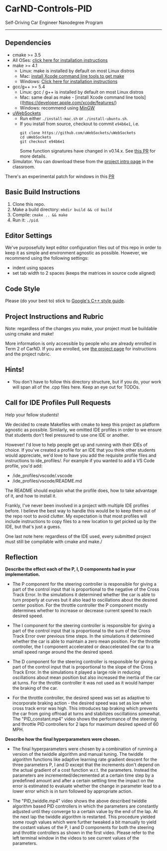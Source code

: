 # CarND-Controls-PID
Self-Driving Car Engineer Nanodegree Program

---

## Dependencies

* cmake >= 3.5
 * All OSes: [click here for installation instructions](https://cmake.org/install/)
* make >= 4.1
  * Linux: make is installed by default on most Linux distros
  * Mac: [install Xcode command line tools to get make](https://developer.apple.com/xcode/features/)
  * Windows: [Click here for installation instructions](http://gnuwin32.sourceforge.net/packages/make.htm)
* gcc/g++ >= 5.4
  * Linux: gcc / g++ is installed by default on most Linux distros
  * Mac: same deal as make - [install Xcode command line tools]((https://developer.apple.com/xcode/features/)
  * Windows: recommend using [MinGW](http://www.mingw.org/)
* [uWebSockets](https://github.com/uWebSockets/uWebSockets)
  * Run either `./install-mac.sh` or `./install-ubuntu.sh`.
  * If you install from source, checkout to commit `e94b6e1`, i.e.
    ```
    git clone https://github.com/uWebSockets/uWebSockets 
    cd uWebSockets
    git checkout e94b6e1
    ```
    Some function signatures have changed in v0.14.x. See [this PR](https://github.com/udacity/CarND-MPC-Project/pull/3) for more details.
* Simulator. You can download these from the [project intro page](https://github.com/udacity/self-driving-car-sim/releases) in the classroom.

There's an experimental patch for windows in this [PR](https://github.com/udacity/CarND-PID-Control-Project/pull/3)

## Basic Build Instructions

1. Clone this repo.
2. Make a build directory: `mkdir build && cd build`
3. Compile: `cmake .. && make`
4. Run it: `./pid`. 

## Editor Settings

We've purposefully kept editor configuration files out of this repo in order to
keep it as simple and environment agnostic as possible. However, we recommend
using the following settings:

* indent using spaces
* set tab width to 2 spaces (keeps the matrices in source code aligned)

## Code Style

Please (do your best to) stick to [Google's C++ style guide](https://google.github.io/styleguide/cppguide.html).

## Project Instructions and Rubric

Note: regardless of the changes you make, your project must be buildable using
cmake and make!

More information is only accessible by people who are already enrolled in Term 2
of CarND. If you are enrolled, see [the project page](https://classroom.udacity.com/nanodegrees/nd013/parts/40f38239-66b6-46ec-ae68-03afd8a601c8/modules/f1820894-8322-4bb3-81aa-b26b3c6dcbaf/lessons/e8235395-22dd-4b87-88e0-d108c5e5bbf4/concepts/6a4d8d42-6a04-4aa6-b284-1697c0fd6562)
for instructions and the project rubric.

## Hints!

* You don't have to follow this directory structure, but if you do, your work
  will span all of the .cpp files here. Keep an eye out for TODOs.

## Call for IDE Profiles Pull Requests

Help your fellow students!

We decided to create Makefiles with cmake to keep this project as platform
agnostic as possible. Similarly, we omitted IDE profiles in order to we ensure
that students don't feel pressured to use one IDE or another.

However! I'd love to help people get up and running with their IDEs of choice.
If you've created a profile for an IDE that you think other students would
appreciate, we'd love to have you add the requisite profile files and
instructions to ide_profiles/. For example if you wanted to add a VS Code
profile, you'd add:

* /ide_profiles/vscode/.vscode
* /ide_profiles/vscode/README.md

The README should explain what the profile does, how to take advantage of it,
and how to install it.

Frankly, I've never been involved in a project with multiple IDE profiles
before. I believe the best way to handle this would be to keep them out of the
repo root to avoid clutter. My expectation is that most profiles will include
instructions to copy files to a new location to get picked up by the IDE, but
that's just a guess.

One last note here: regardless of the IDE used, every submitted project must
still be compilable with cmake and make./


## Reflection

**Describe the effect each of the P, I, D components had in your implementation.**

* The P component for the steering controller is responsible for giving a part of the control input that is proportional to the negative of the Cross Track Error. In the simulations it determined whether the car is able to turn properly at curves but it also lead to oscillations about the desired center position. For the throttle controller the P component mostly determines whether to increase or decrease current speed to reach desired speed. 

* The I component for the steering controller is responsible for giving a part of the control input that is proportional to the sum of the Cross Track Error over previous time steps. In the simulations it determined whether the car is able to maintain a zero mean position. For the throttle controller, the I component accelerated or deaccelerated the car to a small speed range around the the desired speed.

* The D component for the steering controller is responsible for giving a part of the control input that is proportional to the slope of the Cross Track Error. In the simulations it played a large role in reducing oscillations about mean position but also increased the inertia of the car at turns. For the throttle controller it was not used as it would hamper the braking of the car.

* For the throttle controller, the desired speed was set as adaptive to incorporate braking action - the desired speed was set as low when cross track error was high. This introduces tap braking which prevents the car from going offroad at turns and stabilizes oscillations somewhat. The "PID_constant.mp4" video shows the performance of the steering and throttle PID controllers for 2 laps for maximum desired speed of 60 MPH.


**Describe how the final hyperparameters were chosen.**

* The final hyperparameters were chosen by a combination of running a version of the twiddle algorithm and manual tuning. The twiddle algorithm functions like adaptive learning rate gradient descent for the three parameters P, I and D except that the increments don't depend on the actual gradient of a cost function w.r.t. the parameters. Instead the parameters are incremented/decremented at a certain time step by a predefined amount and after a certain settling time the impact on the error is estimated to evaluate whether the change in parameter lead to a lower error which is in turn followed by appropriate action. 

* The "PID_twiddle.mp4" video shows the above described twiddle algorithm based PID controllers in which the parameters are constantly adjusted until they converge to a certain value by the end of the lap. At the next lap the twiddle algorithm is restarted. This procedure yielded some rough values which were further tweaked a bit manually to yield the costant values of the P, I and D components for both the steering and throttle controllers as shown in the first video. Please refer to the left terminal window in the videos to see current values of the parameters.
